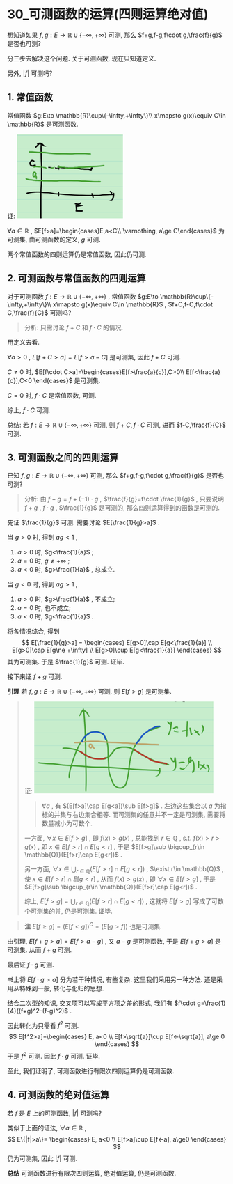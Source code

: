# 30_可测函数的运算(四则运算绝对值)

想知道如果 $f,g:E\to \mathbb{R}\cup\{-\infty ,+\infty \}$ 可测, 那么 $f+g,f-g,f\cdot g,\frac{f}{g}$ 是否也可测?

分三步去解决这个问题. 关于可测函数, 现在只知道定义. 

另外, $|f|$ 可测吗?

## 1. 常值函数

常值函数 $g:E\to \mathbb{R}\cup\{-\infty,+\infty\}\\ x\mapsto g(x)\equiv C\in \mathbb{R}$  是可测函数.

证: ![image-20211223164327223](30_可测函数的运算.assets/image-20211223164327223.png)

$\forall a\in \mathbb{R}$ , $E[f>a]=\begin{cases}E,a<C\\ \varnothing, a\ge C\end{cases}$ 为可测集, 由可测函数的定义,  $g$ 可测.

两个常值函数的四则运算仍是常值函数, 因此仍可测.

## 2. 可测函数与常值函数的四则运算

对于可测函数 $f:E\to \mathbb{R}\cup\{-\infty ,+\infty \}$ , 常值函数 $g:E\to \mathbb{R}\cup\{-\infty,+\infty\}\\ x\mapsto g(x)\equiv C\in \mathbb{R}$ , $f+C,f-C,f\cdot C,\frac{f}{C}$ 可测吗? 

> 分析: 只需讨论 $f+C$ 和 $f\cdot C$ 的情况.

用定义去看.

$\forall a>0$ , $E[f+C>a]=E[f>a-C]$ 是可测集, 因此 $f+C$ 可测.

$C\ne 0$ 时, $E[f\cdot C>a]=\begin{cases}E[f>\frac{a}{c}],C>0\\ E[f<\frac{a}{c}],C<0 \end{cases}$ 是可测集.

$C = 0$ 时, $f\cdot C$ 是常值函数, 可测.

综上, $f\cdot C$ 可测.

总结: 若 $f:E\to \mathbb{R}\cup\{-\infty ,+\infty \}$ 可测, 则 $f+C,f\cdot C$ 可测, 进而 $f-C,\frac{f}{C}$ 可测.

## 3. 可测函数之间的四则运算

已知 $f,g:E\to \mathbb{R}\cup\{-\infty ,+\infty \}$ 可测, 那么 $f+g,f-g,f\cdot g,\frac{f}{g}$ 是否也可测?

> 分析: 由 $f-g=f+(-1)\cdot g$ , $\frac{f}{g}=f\cdot \frac{1}{g}$ , 只要说明 $f+g$ , $f\cdot g$ , $\frac{1}{g}$ 是可测的, 那么四则运算得到的函数是可测的.

先证 $\frac{1}{g}$ 可测. 需要讨论 $E[\frac{1}{g}>a]$ .

当 $g>0$ 时, 得到 $ag<1$ ,

1. $a>0$ 时, $g<\frac{1}{a}$ ;
2. $a=0$ 时, $g\ne +\infty$ ;
3. $a<0$ 时, $g>\frac{1}{a}$ , 总成立.

当 $g<0$ 时, 得到 $ag>1$ ,

1. $a>0$ 时, $g>\frac{1}{a}$ , 不成立;
2. $a=0$ 时, 也不成立;
3. $a<0$ 时, $g<\frac{1}{a}$ .

将各情况综合, 得到
$$
E[\frac{1}{g}>a] = \begin{cases}
E[g>0]\cap E[g<\frac{1}{a}] \\
E[g>0]\cap E[g\ne +\infty] \\
E[g>0]\cup E[g<\frac{1}{a}]
\end{cases}
$$
其为可测集. 于是 $\frac{1}{g}$ 可测. 证毕.

接下来证 $f+g$ 可测.

**引理** 若 $f,g:E\to \mathbb{R}\cup\{-\infty ,+\infty \}$ 可测, 则 $E[f>g]$ 是可测集.

> 证:  ![image-20211223172244311](30_可测函数的运算(四则运算绝对值).assets/image-20211223172244311.png)
>
> > $\forall a$ , 有 $(E[f>a]\cap E[g<a])\sub E[f>g]$ . 左边这些集合以 $a$ 为指标的并集与右边集合相等. 而可测集的任意并不一定是可测集, 需要将数量减小为可数个.
>
> 一方面, $\forall x\in E[f>g]$ , 即 $f(x)>g(x)$ , 总能找到 $r\in \mathbb{Q}$ , s.t. $f(x)>r>g(x)$ , 即 $x\in E[f>r]\cap E[g<r]$ , 于是 $E[f>g]\sub \bigcup_{r\in \mathbb{Q}}(E[f>r]\cap E[g<r])$ .
>
> 另一方面, $\forall x\in \bigcup_{r\in \mathbb{Q}}(E[f>r]\cap E[g<r])$ , $\exist r\in \mathbb{Q}$ , 使 $x\in E[f>r]\cap E[g<r]$ , 从而 $f(x)>g(x)$ , 即 $\forall x\in E[f>g]$ , 于是 $E[f>g]\sub \bigcup_{r\in \mathbb{Q}}(E[f>r]\cap E[g<r])$ .
>
> 综上, $E[f>g] = \bigcup_{r\in \mathbb{Q}}(E[f>r]\cap E[g<r])$ , 这就将 $E[f>g]$ 写成了可数个可测集的并, 仍是可测集. 证毕.

> **注** $E[f\ge g]=(E[f<g])^C=(E[g>f])$ 也是可测集.

由引理, $E[f+g>a]=E[f>a-g]$ , 又 $a-g$ 是可测函数, 于是  $E[f+g>a]$ 是可测集. 从而 $f+g$ 可测.

最后证 $f\cdot g$ 可测.

书上将 $E[f\cdot g>a]$ 分为若干种情况, 有些复杂. 这里我们采用另一种方法. 还是采用从特殊到一般, 转化与化归的思想.

结合二次型的知识, 交叉项可以写成平方项之差的形式, 我们有 $f\cdot g=\frac{1}{4}((f+g)^2-(f-g)^2)$ .

因此转化为只需看 $f^2$ 可测.
$$
E[f^2>a]=\begin{cases}
E, a<0 \\
E[f>\sqrt{a}]\cup E[f<-\sqrt{a}], a\ge 0
\end{cases}
$$
于是 $f^2$ 可测. 因此 $f\cdot g$ 可测. 证毕. 

至此, 我们证明了, 可测函数进行有限次四则运算仍是可测函数.

## 4. 可测函数的绝对值运算

若 $f$ 是 $E$ 上的可测函数, $|f|$ 可测吗? 

类似于上面的证法, $\forall a\in \mathbb{R}$ , 
$$
E\{|f|>a\}=
\begin{cases}
E, a<0 \\
E[f>a]\cup E[f<-a], a\ge0
\end{cases}
$$
仍为可测集, 因此 $|f|$ 可测.

**总结** 可测函数进行有限次四则运算, 绝对值运算, 仍是可测函数.


